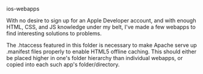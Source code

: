 ios-webapps

With no desire to sign up for an Apple Developer account, and with enough HTML, CSS, and JS knowledge under my belt, I've made a few webapps to find interesting solutions to problems.

The .htaccess featured in this folder is necessary to make Apache serve up .manifest files properly to enable HTML5 offline caching.  This should either be placed higher in one's folder hierarchy than individual webapps, or copied into each such app's folder/directory.
